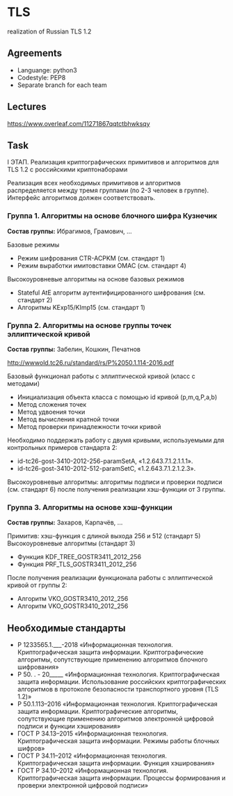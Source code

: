 # TLS
realization of Russian TLS 1.2
## Agreements
* Languange: python3
* Codestyle: PEP8
* Separate branch for each team
## Lectures
https://www.overleaf.com/11271867qqtctbhwksqy
## Task
I ЭТАП. Реализация криптографических примитивов и алгоритмов для TLS 1.2 с российскими криптонаборами

Реализация всех необходимых примитивов и алгоритмов распределяется между тремя группами (по 2-3 человек в группе). Интерфейс алгоритмов должен соответствовать.
### Группа 1. Алгоритмы на основе блочного шифра Кузнечик

**Состав группы:** Ибрагимов, Грамович, ...

Базовые режимы
* Режим шифрования CTR-ACPKM (см. стандарт 1)
* Режим выработки имитовставки OMAC (см. стандарт 4)

Высокоуровневые алгоритмы на основе базовых режимов
* Stateful AtE алгоритм аутентифицированного шифрования (см. стандарт 2)   
* Алгоритмы KExp15/KImp15 (см. стандарт 1)

### Группа 2. Алгоритмы на основе группы точек эллиптической кривой

**Состав группы:** Забелин, Кошкин, Печатнов

http://wwwold.tc26.ru/standard/rs/Р%2050.1.114-2016.pdf

Базовый функционал работы с эллиптической кривой (класс с методами)
* Инициализация объекта класса с помощью id кривой (p,m,q,P,a,b)
* Метод сложения точек
* Метод удвоения точки
* Метод вычисления кратной точки
* Метод проверки принадлежности точки кривой

Необходимо поддержать работу с двумя кривыми, используемыми для контрольных примеров стандарта 2:
* id-tc26-gost-3410-2012-256-paramSetA, «1.2.643.7.1.2.1.1.1».
* id-tc26-gost-3410-2012-512-paramSetC, «1.2.643.7.1.2.1.2.3».

Высокоуровневые алгоритмы: алгоритмы подписи и проверки подписи (см. стандарт 6) после получения реализации хэш-функции от 3 группы.

### Группа 3. Алгоритмы на основе хэш-функции

**Состав группы:** Захаров, Карпачёв, ...

Примитив: хэш-функция с длиной выхода 256 и 512 (стандарт 5)
Высокоуровневые алгоритмы (стандарт 3)
* Функция KDF_TREE_GOSTR3411_2012_256 
* Функция PRF_TLS_GOSTR3411_2012_256

После получения реализации функционала работы с эллиптической кривой от группы 2:
* Алгоритм VKO_GOSTR3410_2012_256
* Алгоритм VKO_GOSTR3410_2012_256


## Необходимые стандарты

* Р 1233565.1.\_\_\_-2018 «Информационная технология. Криптографическая защита информации. Криптографические алгоритмы, сопутствующие применению алгоритмов блочного шифрования»
* Р 50. . - 20\_\_\_\_\_ «Информационная технология. Криптографическая защита информации. Использование российских криптографических алгоритмов в протоколе безопасности транспортного уровня (TLS 1.2)»
* Р 50.1.113–2016 «Информационная технология. Криптографическая защита информации. Криптографические алгоритмы, сопутствующие применению алгоритмов электронной цифровой подписи и функции хэширования»
* ГОСТ Р 34.13–2015 «Информационная технология. Криптографическая защита информации. Режимы работы блочных шифров»
* ГОСТ Р 34.11–2012 «Информационная технология. Криптографическая защита информации. Функция хэширования»
* ГОСТ Р 34.10–2012 «Информационная технология. Криптографическая защита информации. Процессы формирования и проверки электронной цифровой подписи»
